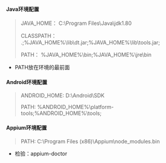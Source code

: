 ####	Java环境配置

> JAVA_HOME：	C:\Program Files\Java\jdk1.80
>
> CLASSPATH：	.;%JAVA_HOME%\lib\dt.jar;%JAVA_HOME%\lib\tools.jar;
>
> PATH：			%JAVA_HOME%\bin;%JAVA_HOME%\jre\bin

* PATH放在环境的最前面

#### Android环境配置

> ANDROID_HOME:	D:\Android\SDK
>
> PATH:				%ANDROID_HOME%\platform-tools;%ANDROID_HOME%\tools;

#### Appium环境配置

>PATH: 	C:\Program Files (x86)\Appium\node_modules\.bin

* 检验：appium-doctor






